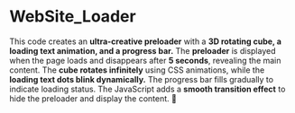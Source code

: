 # WebSite_Loader
This code creates an **ultra-creative preloader** with a **3D rotating cube, a loading text animation, and a progress bar.** The **preloader** is displayed when the page loads and disappears after **5 seconds**, revealing the main content. The **cube rotates infinitely** using CSS animations, while the **loading text dots blink dynamically.** The progress bar fills gradually to indicate loading status. The JavaScript adds a **smooth transition effect** to hide the preloader and display the content. 🚀
